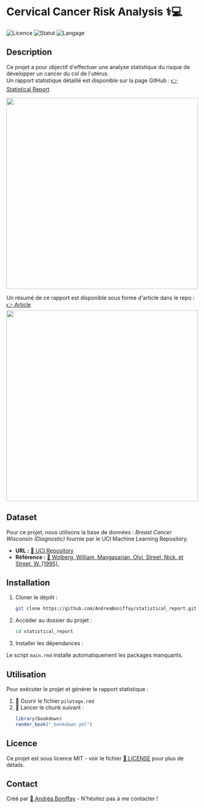 
# Cervical Cancer Risk Analysis ⚕💻

![Licence](https://img.shields.io/badge/Licence-MIT-green.svg) ![Statut](https://img.shields.io/badge/Status-Terminé-green.svg) ![Langage](https://img.shields.io/badge/Language-R-blue.svg)

##  Description

Ce projet a pour objectif d'effectuer une analyse statistique du risque de développer un cancer du col de l'utérus.  
Un rapport statistique détaillé est disponible sur la page GitHub : [👉 Statistical Report](https://andreaboniffay.github.io/P1-Cervical-Cancer-Risk-Analysis/about-this-work.html)  

<img src="https://github.com/user-attachments/assets/1b4aa078-1cbd-4de3-8b48-1e9ee2b2d05c" width="500"/>  

Un résumé de ce rapport est disponible sous forme d'article dans le repo : [👉 Article](https://github.com/AndreaBoniffay/P1-Cervical-Cancer-Risk-Analysis/blob/main/Article_cervical_cancer.pdf)  
<img src="https://github.com/user-attachments/assets/4bb6a126-8f62-44a4-9297-d2ba6c12e447" width="500"/>  



##  Dataset

Pour ce projet, nous utilisons la base de données : *Breast Cancer Wisconsin (Diagnostic)* fournie par le UCI Machine Learning Repository.  
- **URL :** [🔗 UCI Repository](https://archive.ics.uci.edu/ml/machine-learning-databases/breast-cancer-wisconsin/wdbc.data)  
- **Référence :** [📖 Wolberg, William, Mangasarian, Olvi, Street, Nick, et Street, W. (1995).](https://doi.org/10.24432/C5DW2B)



##  Installation

1. Cloner le dépôt :
   ```bash
   git clone https://github.com/AndreaBoniffay/statistical_report.git
   ```
2. Accéder au dossier du projet :
   ```bash
   cd statistical_report
   ```
3. Installer les dépendances :

Le script `main.rmd` installe automatiquement les packages manquants.

##  Utilisation

Pour exécuter le projet et générer le rapport statistique :

1. 📝 Ouvrir le fichier `pilotage.rmd`
2. 🚀 Lancer le chunk suivant :
   ```r
   library(bookdown)
   render_book("_bookdown.yml")
   ```

##  Licence

Ce projet est sous licence MIT - voir le fichier [📄 LICENSE](LICENSE) pour plus de détails.

##  Contact

Créé par [📩 Andréa Boniffay](https://andreaboniffay.github.io) - N'hésitez pas à me contacter ! 

